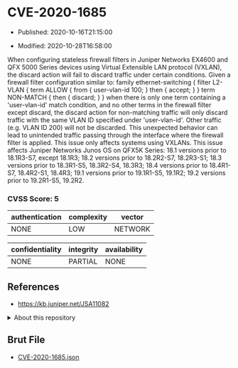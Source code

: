 # CVE-2020-1685

- Published: 2020-10-16T21:15:00

- Modified: 2020-10-28T16:58:00

When configuring stateless firewall filters in Juniper Networks EX4600 and QFX 5000 Series devices using Virtual Extensible LAN protocol (VXLAN), the discard action will fail to discard traffic under certain conditions. Given a firewall filter configuration similar to: family ethernet-switching { filter L2-VLAN { term ALLOW { from { user-vlan-id 100; } then { accept; } } term NON-MATCH { then { discard; } } when there is only one term containing a 'user-vlan-id' match condition, and no other terms in the firewall filter except discard, the discard action for non-matching traffic will only discard traffic with the same VLAN ID specified under 'user-vlan-id'. Other traffic (e.g. VLAN ID 200) will not be discarded. This unexpected behavior can lead to unintended traffic passing through the interface where the firewall filter is applied. This issue only affects systems using VXLANs. This issue affects Juniper Networks Junos OS on QFX5K Series: 18.1 versions prior to 18.1R3-S7, except 18.1R3; 18.2 versions prior to 18.2R2-S7, 18.2R3-S1; 18.3 versions prior to 18.3R1-S5, 18.3R2-S4, 18.3R3; 18.4 versions prior to 18.4R1-S7, 18.4R2-S1, 18.4R3; 19.1 versions prior to 19.1R1-S5, 19.1R2; 19.2 versions prior to 19.2R1-S5, 19.2R2.

### CVSS Score: **5**

| authentication | complexity | vector |
| --- | --- | --- |
| NONE | LOW | NETWORK |

| confidentiality | integrity | availability |
| --- | --- | --- |
| NONE | PARTIAL | NONE |

## References

* https://kb.juniper.net/JSA11082

<details>
<summary>About this repository</summary> 

  This repository is part of the project [Live Hack CVE](https://github.com/Live-Hack-CVE). Main website can be found [www.live-hack.org](https://www.live-hack.org) 
  
  Made by [Sn0wAlice](https://github.com/Sn0wAlice) for the people that care about security and need to have a feed of the latest CVEs. Hope you enjoy it, don't forget to star the repo and follow me on [Twitter](https://twitter.com/Sn0wAlice) and [Github](https://github.com/Sn0wAlice). And that is my [personnal website](https://www.alice-snow.me/)

  - [Home Page](https://github.com/Live-Hack-CVE)
  - [Framework](https://github.com/Live-Hack-CVE/cve-framework)
  - [CVE database](https://github.com/Live-Hack-CVE/full_database)
  - [Changelog](https://github.com/Live-Hack-CVE/Changelog)
</details>

## Brut File

* [CVE-2020-1685.json](https://raw.githubusercontent.com/Live-Hack-CVE/full_database/main/cves/2020/CVE-2020-1685.json)


